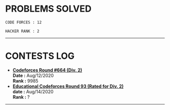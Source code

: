 # PROBLEMS SOLVED

    CODE FORCES : 12
    
    HACKER RANK : 2
***
# CONTESTS LOG
* **[Codeforces Round #664 (Div. 2)](https://codeforces.com/contest/1395)** <br>
  **Date :** Aug/12/2020 <br>
  **Rank :** 9985
* **[Educational Codeforces Round 93 (Rated for Div. 2)](https://codeforces.com/profile/MaGnsi0)** <br>
  **date :** Aug/14/2020 <br>
  **Rank :** ?
***    

